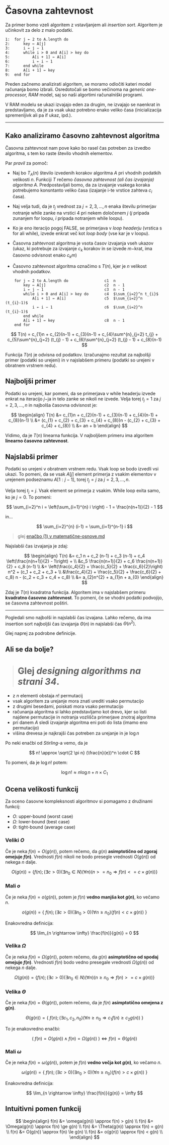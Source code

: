 # Časovna zahtevnost

Za primer bomo vzeli algoritem z vstavljanjem ali *insertion sort*. Algoritem je 
učinkovit za delo z malo podatki.

    1:  for j ← 2 to A.length do
    2:      key ← A[j]
    3:      i ← j − 1
    4:      while i > 0 and A[i] > key do
    5:          A[i + 1] ← A[i]
    6:          i ← i − 1
    7:      end while
    8:      A[i + 1] ← key
    9:  end for

Preden začnemo analizirati algoritem, se moramo odločiti kateri model
računanja bomo izbrali. Osredotočali se bomo večinoma na *generic one-
processor, RAM* model, saj so naši algortimi računalniški programi.

V RAM modelu se ukazi izvajajo eden za drugim, ne izvajajo se naenkrat
in predstavljamo, da je za vsak ukaz potrebno enako veliko časa (inicializacija
spremenljivk ali pa if ukaz, ipd.).

---

## Kako analiziramo časovno zahtevnost algoritma

Časovna zahtevnost nam pove kako bo rasel čas potreben za izvedbo algoritma,
s tem ko raste število vhodnih elementov. 

Par *pravil* za pomoč:

- Naj bo $T_{A}(n)$ število izvedenih korakov algoritma $A$ pri vhodnih podatkih
velikosti $n$. Funkciji $T$ rečemo *časovna zahtevnost (ali čas izvajanja)
algoritma $A$*. Predpostavljali bomo, da za izvajanje vsakega koraka
potrebujemo konsntanto veliko časa (izajanje i-te vrstice zahteva $c_{i}$ časa).

- Naj velja tudi, da je $t_{j}$ vrednost za $j = 2, 3, ... , n$ enaka številu primerjav
notranje while zanke na vrstici 4 pri nekem določenem $j$ ($j$ pripada zunanjem
for loopu, $i$ pripada notranjem while loopu).

- Ko je eno iteracijo pogoj FALSE, se primerjava v *loop headerju* (vrstica s for ali while),
izvede enkrat več kot *loop body* (vse kar je v loopu).

- Časovna zahtevnost algoritma je vsota časov izvajanja vseh ukazov (ukaz, ki potrebuje
za izvajanje $c_{k}$ korakov in se izvede $m-$krat, ima časovno odvisnost enako $c_{k}m$)

- Časovno zahtevnost algoritma označimo s $T(n)$, kjer je $n$ velikost vhodnih podatkov.

```
    for j ← 2 to A.length do                c1  n
        key ← A[j]                          c2  n - 1
        i ← j − 1                           c3  n - 1
        while i > 0 and A[i] > key do       c4  $\sum_{i=2}^n t_{i}$
            A[i + 1] ← A[i]                 c5  $\sum_{i=2}^n (t_{i}-1)$
            i ← i − 1                       c6  $\sum_{i=2}^n (t_{i}-1)$
        end while
        A[i + 1] ← key                      c8  n - 1
    end for
```

$$
T(n) = c_{1}n + c_{2}(n-1) + c_{3}(n-1) + c_{4}\sum^{n}_{j=2} t_{j} +
c_{5}\sum^{n}_{j=2} (t_{j} - 1) + c_{6}\sum^{n}_{j=2} (t_{j} - 1) +
c_{8}(n-1)
$$

Funkcija $T(n)$ je odvisna od podatkov. Izračunajmo rezultat za najbolšji
primer (podatki so urejeni) in v najslabšem primeru (podatki so urejeni
v obratnem vrstnem redu).

## Najboljši primer

Podatki so urejeni,  kar pomeni, da se primerjava v while headerju izvede 
enkrat na iteracijo $j-$ja in telo zanke se nikoli ne izvede. Velja torej 
$t_{j}=1$ za $j = 2, 3, ... , n$ in najbolša časovna odvisnost je:

$$
\begin{align}
T(n) &= c_{1}n + c_{2}(n-1) + c_{3}(n-1) + c_{4}(n-1) + c_{8}(n-1) \\
     &= (c_{1} + c_{2} + c_{3} + c_{4} + c_{8})n -
(c_{2} + c_{3} + c_{4} + c_{8}) \\
     &= an + b
\end{align}
$$

Vidimo, da je $T(n)$ linearna funkcija. V najboljšem primeru ima algoritem
**linearno časovno zahtevnost**.

## Najslabši primer

Podatki so urejeni v obratnem vrstnem redu. Vsak loop se bodo izvedli
vsi ukazi. To pomeni, da se vsak $A[j]$ element primerja z vsakim elementov
v urejenem podseznamu $A[1:j-1]$, torej $t_{j} = j$ za $j = 2, 3, ... , n$.

Velja torej $t_{j} = j$. Vsak element se primerja z vsakim. While loop exita
samo, ko je $j = 0$. To pomeni:

$$
\sum_{i=2}^n i = \left(\sum_{i=1}^{n} i \right) - 1 = \frac{n(n+1)}{2} - 1
$$

in...

$$
\sum_{i=2}^{n} (i-1) = \sum_{i=1}^{n-1} i
$$

> glej [enačbo (1) v matematične-osnove.md](matematične-osnove.md) 

Najslabši čas izvajanja je zdaj:

$$
\begin{align}
T(n) &= c_1 n + c_2 (n-1) + c_3 (n-1) + c_4 \left(\frac{n(n+1)}{2} -
1\right) + \\
&c_5 \frac{n(n+1)}{2} + c_6 \frac{n(n+1)}{2} + c_8 (n-1) \\
&= \left(\frac{c_4}{2} + \frac{c_5}{2} + \frac{c_6}{2}\right) n^2 +
(c_1 + c_2 + c_3 + \\
&\frac{c_4}{2} + \frac{c_5}{2} + \frac{c_6}{2} +
c_8) n - (c_2 + c_3 + c_4 + c_8) \\
&= a_{2}n^{2} + a_{1}n + a_{0}
\end{align}
$$

Zdaj je $T(n)$ kvadratna funkcija. Algoritem ima v najslabšem primeru
**kvadratno časovno zahtevnost**. To pomeni, če se vhodni podatki podvojijo, 
se časovna zahtevnost poštiri.

---

Pogledali smo najbolši in najslabši čas izvajana. Lahko rečemo, da ima
insertion sort najboljši čas izvajanja $\Theta(n)$ in najslabši čas $\Theta(n^2)$.

Glej naprej za podrobne definicije.

## Ali se da bolje?

> # Glej *designing algorithms na strani 34*.

- z $n$ elementi obstaja $n!$ permutacij
- vsak algoritem za urejanje mora znati urediti vsako permutacijo
- z drugimi besedami, poiskati mora vsako permutacijo
- računanja algoritma si lahko predstavljamo kot drevo, kjer so listi
najdene permutacije in notranja vozlišča primerjave znotraj algoritma
- pri danem $A$ sledi izvajanje algoritma eni poti do lista (imamo eno
permutacijo)
- višina drevesa je najkrajši čas potreben za urejanje in je $\log n$

Po neki enačbi od *Stirling*-a vemo, da je

$$
n! \approx \sqrt{2 \pi n} (\frac{n}{e})^n \cdot C
$$

To pomeni, da je $\log n!$ potem:

$$
\log n! \approx n \log n + n \times C_{1}
$$

## Ocena velikosti funkcij

Za oceno časovne kompleksnosti algoritmov si pomagamo z družinami funkcij:

- $O$: upper-bound (worst case)
- $\Omega$: lower-bound (best case)
- $\Theta$: tight-bound (average case)

### Veliki $O$

Če je neka $f(n) = O(g(n))$, potem rečemo, da $g(n)$ **asimptotično od
zgoraj omejuje $f(n)$**. Vrednosti $f(n)$ nikoli ne bodo presegle
vrednosti $O(g(n))$ od nekega $n$ dalje.

$$
O(g(n)) = \{ f(n) ; (\exists c>0)(\exists n_{0} \in N)(\forall n)
(n>=n_{0} \Rightarrow f(n) <= c \times g(n))\}
$$

### Mali $o$

Če je neka $f(n) = o(g(n))$, potem je $f(n)$ **vedno manjša kot $g(n)$**, ko
večamo $n$.

$$
o(g(n)) = \{ \ f(n) ; (\exists c>0)(\exists n_{0} > 0)(\forall n \geq n_{0})
(f(n) < c \times g(n)) \ \}
$$

Enakovredna definicija:

$$
\lim_{n \rightarrow \infty} \frac{f(n)}{g(n)} = 0
$$

### Velika $\Omega$

Če je neka $f(n) = \Omega(g(n))$, potem rečemo, da $g(n)$ **asimptotično od
spodaj omejuje $f(n)$**. Vrednosti $f(n)$ bodo vedno presegale vrednosti
$\Omega(g(n))$ od nekega $n$ dalje.

$$
\Omega(g(n)) = \{ f(n) ; (\exists c>0)(\exists n_{0} \in N)
(\forall n)(n \geq n_{0} \Rightarrow f(n) >= c \times g(n))\}
$$

### Velika $\Theta$

Če je neka $f(n) = \Theta(g(n))$, potem rečemo, da je $f(n)$ **asimptotično
omejena z g(n)**.

$$
\Theta(g(n)) = \{ \ f(n) ; (\exists c_{1}, c_{2}, n_{0})
(\forall n \ge n_{0} \Rightarrow c_{1}f(n) \ge c_{2}g(n)) \ \}
$$

To je enakovredno enačbi:

$$
( \ f(n) = O(g(n)) \land f(n) = \Omega(g(n)) \ ) \Leftrightarrow f(n) = \Theta(g(n))
$$

### Mali $\omega$

Če je neka $f(n) = \omega(g(n))$, potem je $f(n)$ **vedno večja kot $g(n)$**, ko
večamo $n$.

$$
\omega(g(n)) = \{ \ f(n) ; (\exists c>0)(\exists n_{0} > 0)(\forall n \geq n_{0})
(f(n) > c \times g(n)) \ \}
$$

Enakovredna definicija:

$$
\lim_{n \rightarrow \infty} \frac{f(n)}{g(n)} = \infty
$$

## Intuitivni pomen funkcij

$$
\begin{align}
f(n) &= \omega(g(n)) \approx f(n) > g(n) \\
f(n) &= \Omega(g(n)) \approx f(n) \ge g(n) \\
f(n) &= \Theta(g(n)) \approx f(n) = g(n) \\
f(n) &= O(g(n)) \approx f(n) \le g(n) \\
f(n) &= o(g(n)) \approx f(n) < g(n) \\
\end{align}
$$
